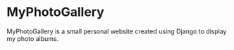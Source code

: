 # MyPhotoGallery
MyPhotoGallery is a small personal website created using Django to display my photo albums.
